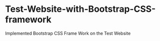 # Test-Website-with-Bootstrap-CSS-framework
Implemented Bootstrap CSS Frame Work on the Test Website
